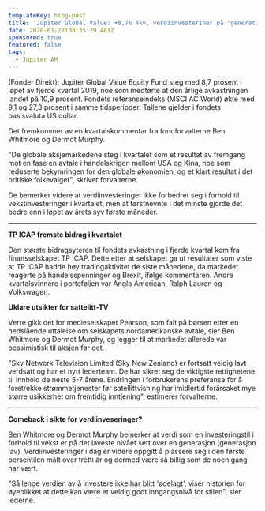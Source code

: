 ```yaml
---
templateKey: blog-post
title: 'Jupiter Global Value: +8,7% 4kv, verdiinvesteriner på "generation low"'
date: 2020-01-27T08:35:29.481Z
sponsored: true
featured: false
tags:
  - Jupiter AM
---
```

(Fonder Direkt): Jupiter Global Value Equity Fund steg med 8,7 prosent i løpet av fjerde kvartal 2019, noe som medførte at den årlige avkastningen landet på 10,9 prosent. Fondets referanseindeks (MSCI AC World) økte med 9,1 og 27,3 prosent i samme tidsperioder. Tallene gjelder i fondets basisvaluta US dollar.



Det fremkommer av en kvartalskommentar fra fondforvalterne Ben Whitmore og Dermot Murphy.



"De globale aksjemarkedene steg i kvartalet som et resultat av fremgang mot en fase en avtale i handelskrigen mellom USA og Kina, noe som reduserte bekymringen for den globale økonomien, og et klart resultat i det britiske folkevalget", skriver forvalterne.



De bemerker videre at verdiinvesteringer ikke forbedret seg i forhold til vekstinvesteringer i kvartalet, men at førstnevnte i det minste gjorde det bedre enn i løpet av årets syv første måneder.

****

**TP ICAP fremste bidrag i kvartalet**



Den største bidragsyteren til fondets avkastning i fjerde kvartal kom fra finansselskapet TP ICAP. Dette etter at selskapet ga ut resultater som viste at TP ICAP hadde høy tradingaktivitet de siste månedene, da markedet reagerte på handelsspenninger og Brexit, ifølge kommentaren. Andre kvartalsvinnere i porteføljen var Anglo American, Ralph Lauren og Volkswagen.



**Uklare utsikter for sattelitt-TV**



Verre gikk det for medieselskapet Pearson, som falt på børsen etter en nedslående uttalelse om selskapets nordamerikanske avtale, sier Ben Whitmore og Dermot Murphy, og legger til at markedet allerede var pessimistisk til aksjen før det.



"Sky Network Television Limited (Sky New Zealand) er fortsatt veldig lavt verdsatt og har et nytt lederteam. De har sikret seg de viktigste rettighetene til innhold de neste 5-7 årene. Endringen i forbrukerens preferanse for å foretrekke strømmetjenester før satellittvisning har imidlertid forårsaket mye større usikkerhet om fremtidig inntjening", estimerer forvalterne.

****

**Comeback i sikte for verdiinveseringer?**



Ben Whitmore og Dermot Murphy bemerker at verdi som en investeringstil i forhold til vekst er på det laveste nivået sett over en generasjon (generasjon lav). Verdiinvesteringer i dag er videre oppgitt å plassere seg i den første persentilen målt over tretti år og dermed være så billig som de noen gang har vært.



"Så lenge verdien av å investere ikke har blitt 'ødelagt', viser historien for øyeblikket at dette kan være et veldig godt inngangsnivå for stilen", sier lederne.
